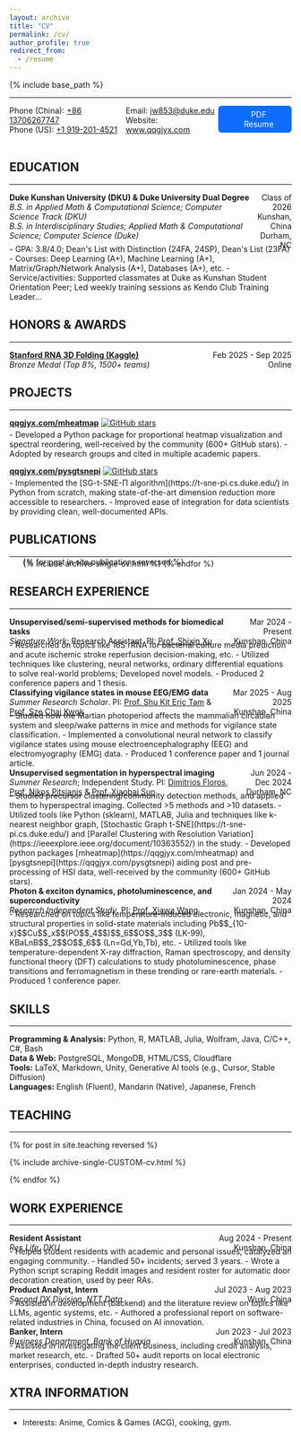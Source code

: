 ```yaml
---
layout: archive
title: "CV"
permalink: /cv/
author_profile: true
redirect_from:
  - /resume
---
```


<!-- markdownlint-disable MD033 -->

{% include base_path %}

---

<div style="display: flex; justify-content: space-between;">
  <div>
    Phone (China): <a href="tel:+8613706267747" target="_blank">+86 13706267747</a><br>
    Phone (US): <a href="tel:+19192014521" target="_blank">+1 919-201-4521</a>
  </div>
  <div>
    Email: <a href="mailto:jw853@duke.edu" target="_blank">jw853@duke.edu</a><br>
    Website: <a href="https://www.qqgjyx.com" target="_blank">www.qqgjyx.com</a>
  </div>
  <div style="text-align: center; margin-bottom: 20px;" class="no-print">
    <a href="{{ site.baseurl }}/files/resume.pdf" class="btn btn-primary" target="_blank" rel="noopener">
      <i class="fas fa-file-pdf" aria-hidden="true" style="margin-right:0.5em;"></i>
      PDF Resume
    </a>
    <style>
      .btn.btn-primary {
        background: #0d6efd;
        color: #fff;
        padding: 0.5em 1.5em;
        border-radius: 0.375rem;
        font-size: 1em;
        text-decoration: none;
        border: none;
        display: inline-flex;
        align-items: center;
        gap: 0.5em;
        cursor: pointer;
      }
      .btn.btn-primary:hover { background: #0a58ca; }
    </style>
  </div>
</div>

## EDUCATION

---

<div style="display: flex; justify-content: space-between;">
  <div>
    <strong>Duke Kunshan University (DKU) & Duke University Dual Degree</strong><br>
    <em>B.S. in Applied Math & Computational Science; Computer Science Track (DKU)</em><br>
    <em>B.S. in Interdisciplinary Studies; Applied Math & Computational Science; Computer Science (Duke)</em><br>
  </div>
  <div style="text-align: right;">
    Class of 2026<br>
    Kunshan, China<br>
    Durham, NC
  </div>
</div>
<div style="margin-top: -0.7em;"></div>
- GPA: 3.8/4.0; Dean's List with Distinction (24FA, 24SP), Dean's List (23FA)
- Courses: Deep Learning (A+), Machine Learning (A+), Matrix/Graph/Network Analysis (A+), Databases (A+), etc. <!-- Comp Science (A+), Calculus (A+), Biology (A+) -->
- Service/activities: Supported classmates at Duke as Kunshan Student Orientation Peer; Led weekly training sessions as Kendo Club Training Leader...

## HONORS & AWARDS

---

<div style="display: flex; justify-content: space-between;">
  <div>
    <strong><a href="https://www.kaggle.com/competitions/stanford-rna-3d-folding" target="_blank" rel="noopener">
      Stanford RNA 3D Folding (Kaggle)
    </a></strong><br>
    <em>Bronze Medal (Top 8%, 1500+ teams)</em>
  </div>
  <div style="text-align: right;">
    Feb 2025 - Sep 2025<br>
    Online
  </div>
</div>

## PROJECTS

---

**[qqgjyx.com/mheatmap](https://qqgjyx.com/mheatmap)**
[![GitHub stars](https://img.shields.io/github/stars/qqgjyx/mheatmap)](https://github.com/qqgjyx/mheatmap/stargazers)
<div style="margin-top: -0.7em;"></div>
- Developed a Python package for proportional heatmap visualization and spectral reordering, well-received by the community (600+ GitHub stars).
- Adopted by research groups and cited in multiple academic papers.

**[qqgjyx.com/pysgtsnepi](https://qqgjyx.com/pysgtsnepi)**
[![GitHub stars](https://img.shields.io/github/stars/qqgjyx/pysgtsnepi)](https://github.com/qqgjyx/pysgtsnepi/stargazers)
<div style="margin-top: -0.7em;"></div>
- Implemented the [SG-t-SNE-Π algorithm](https://t-sne-pi.cs.duke.edu/) in Python from scratch, making state-of-the-art dimension reduction more accessible to researchers.
- Improved ease of integration for data scientists by providing clean, well-documented APIs.

## PUBLICATIONS

---

<div style="margin-top: -1em;"></div>
<ul>{% for post in site.publications reversed %}
  <div style="margin-top: -1em;"></div>
  {% include archive-single-cv.html %}
{% endfor %}</ul>

## RESEARCH EXPERIENCE

---

<div style="display: flex; justify-content: space-between;">
  <div>
    <strong>Unsupervised/semi-supervised methods for biomedical tasks</strong><br>
    <em>Signature Work</em>; Research Assistant. PI: <a href="https://sites.google.com/site/shixinxupage/" target="_blank">Prof. Shixin Xu</a><br>
  </div>
  <div style="text-align: right;">
    Mar 2024 - Present<br>
    Kunshan, China
  </div>
</div>
<div style="margin-top: -0.7em;"></div>
- Researched on topics like 16S rRNA for bacterial culture media prediction and acute ischemic stroke reperfusion decision-making, etc.
- Utilized techniques like clustering, neural networks, ordinary differential equations to solve real-world problems; Developed novel models.
- Produced 2 conference papers and 1 thesis.

<div style="display: flex; justify-content: space-between;">
  <div>
    <strong>Classifying vigilance states in mouse EEG/EMG data</strong><br>
    <em>Summer Research Scholar</em>. PI: <a href="https://faculty.dukekunshan.edu.cn/faculty_profiles/shu-kit-eric-tam" target="_blank">Prof. Shu Kit Eric Tam</a> & <a href="https://faculty.dukekunshan.edu.cn/faculty_profiles/sze-chai-kwok" target="_blank">Prof. Sze Chai Kwok</a><br>
  </div>
  <div style="text-align: right;">
    Mar 2025 - Aug 2025<br>
    Kunshan, China
  </div>
</div>
<div style="margin-top: -0.7em;"></div>
- Studied how the Martian photoperiod affects the mammalian circadian system and sleep/wake patterns in mice and methods for vigilance state classification.
- Implemented a convolutional neural network to classify vigilance states using mouse electroencephalography (EEG) and electromyography (EMG) data.
- Produced 1 conference paper and 1 journal article.

<div style="display: flex; justify-content: space-between;">
  <div>
    <strong>Unsupervised segmentation in hyperspectral imaging</strong><br>
    <em>Summer Research</em>; Independent Study. PI: <a href="https://nicholas.duke.edu/people/staff/floros" target="_blank">Dimitrios Floros</a>, <a href="https://scholars.duke.edu/person/nikos.p.pitsianis" target="_blank">Prof. Nikos Pitsianis</a> & <a href="https://scholars.duke.edu/person/xiaobai.sun" target="_blank">Prof. Xiaobai Sun</a><br>
  </div>
  <div style="text-align: right;">
    Jun 2024 - Dec 2024<br>
    Durham, NC
  </div>
</div>
<div style="margin-top: -0.7em;"></div>
- Studied precursor clustering/community detection methods, and applied them to hyperspectral imaging. Collected >5 methods and >10 datasets.
- Utilized tools like Python (sklearn), MATLAB, Julia and techniques like k-nearest neighbor graph,  [Stochastic Graph t-SNE](https://t-sne-pi.cs.duke.edu/) and [Parallel Clustering with Resolution Variation](https://ieeexplore.ieee.org/document/10363552/) in the study.
- Developed python packages [mheatmap](https://qqgjyx.com/mheatmap) and [pysgtsnepi](https://qqgjyx.com/pysgtsnepi) aiding post and pre-processing of HSI data, well-received by the community (600+ GitHub stars).

<div style="display: flex; justify-content: space-between;">
  <div>
    <strong>Photon & exciton dynamics, photoluminescence, and superconductivity</strong><br>
    <em>Research Independent Study</em>. PI: <a href="https://faculty.dukekunshan.edu.cn/faculty_profiles/xiawa-wang" target="_blank">Prof. Xiawa Wang</a><br>
  </div>
  <div style="text-align: right;">
    Jan 2024 - May 2024<br>
    Kunshan, China
  </div>
</div>
<div style="margin-top: -0.7em;"></div>
- Researched on topics like temperature-induced electronic, magnetic, and structural properties in solid-state materials including Pb$$_{10-x}$$Cu$$_x$$(PO$$_4$$)$$_6$$O$$_3$$ (LK-99), KBaLnB$$_2$$O$$_6$$ (Ln=Gd,Yb,Tb), etc.
- Utilized tools like temperature-dependent X-ray diffraction, Raman spectroscopy, and density functional theory (DFT) calculations to study photoluminescence, phase transitions and ferromagnetism in these trending or rare-earth materials.
- Produced 1 conference paper.

## SKILLS

---

**Programming & Analysis:** Python, R, MATLAB, Julia, Wolfram, Java, C/C++, C#, Bash  
**Data & Web:** PostgreSQL, MongoDB, HTML/CSS, Cloudflare  
**Tools:** LaTeX, Markdown, Unity, Generative AI tools (e.g., Cursor, Stable Diffusion)  
**Languages:** English (Fluent), Mandarin (Native), Japanese, French

## TEACHING

---

{% for post in site.teaching reversed %}
  <p>{% include archive-single-CUSTOM-cv.html %}</p>
{% endfor %}

## WORK EXPERIENCE

---

<div style="display: flex; justify-content: space-between;">
  <div>
    <strong>Resident Assistant</strong><br>
    <em>Res Life, DKU</em>
  </div>
  <div style="text-align: right;">
    Aug 2024 - Present<br>
    Kunshan, China
  </div>
</div>
<div style="margin-top: -0.7em;"></div>
- Helped student residents with academic and personal issues, catalyzed an engaging community.
- Handled 50+ incidents; served 3 years.
- Wrote a Python script scraping Reddit images and resident roster for automatic door decoration creation, used by peer RAs.

<div style="display: flex; justify-content: space-between;">
  <div>
    <strong>Product Analyst, Intern</strong><br>
    <em>Second DX Division, NTT Data</em>
  </div>
  <div style="text-align: right;">
    Jul 2023 - Aug 2023<br>
    Wuxi, China
  </div>
</div>
<div style="margin-top: -0.7em;"></div>
- Assisted in development (backend) and the literature review on topics like LLMs, agentic systems, etc.
- Authored a professional report on software-related industries in China, focused on AI innovation.

<div style="display: flex; justify-content: space-between;">
  <div>
    <strong>Banker, Intern</strong><br>
    <em>Business Department, Bank of Huaxia</em>
  </div>
  <div style="text-align: right;">
    Jun 2023 - Jul 2023<br>
    Kunshan, China
  </div>
</div>
<div style="margin-top: -0.7em;"></div>
- Assisted in investigating the client business, including credit analysis, market research, etc.
- Drafted 50+ audit reports on local electronic enterprises, conducted in-depth industry research.

<!-- <div style="display: flex; justify-content: space-between;">
  <div>
    <strong>Barista</strong><br>
    <em>Double-win Coffee</em>
  </div>
  <div style="text-align: right;">
    Jun 2022 - Aug 2022<br>
    Shanghai, China
  </div>
</div> -->

## XTRA INFORMATION

---

- Interests: Anime, Comics & Games (ACG), cooking, gym.
